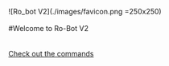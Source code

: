 ![Ro_bot V2](./images/favicon.png =250x250)<br><br>
#Welcome to Ro-Bot V2<br>
<br>
<br>
[Check out the commands](./commands/index)